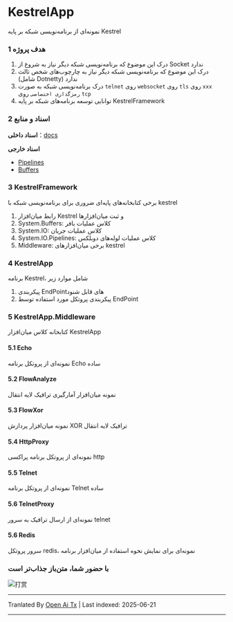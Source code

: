 # KestrelApp
نمونه‌ای از برنامه‌نویسی شبکه بر پایه Kestrel

### 1 هدف پروژه
1. درک این موضوع که برنامه‌نویسی شبکه دیگر نیاز به شروع از Socket ندارد
2. درک این موضوع که برنامه‌نویسی شبکه دیگر نیاز به چارچوب‌های شخص ثالث (شامل Dotnetty) ندارد
3. درک برنامه‌نویسی شبکه به صورت `telnet` روی `websocket` روی `tls` روی `xxx رمزگذاری اختصاصی` روی `tcp`
4. توانایی توسعه برنامه‌های شبکه بر پایه KestrelFramework

### 2 اسناد و منابع
**اسناد داخلی**：[docs](docs)

**اسناد خارجی**
* [Pipelines](https://learn.microsoft.com/zh-cn/dotnet/standard/io/pipelines)
* [Buffers](https://learn.microsoft.com/zh-cn/dotnet/standard/io/buffers)

### 3 KestrelFramework
برخی کتابخانه‌های پایه‌ای ضروری برای برنامه‌نویسی شبکه با kestrel
1. رابط میان‌افزار Kestrel و ثبت میان‌افزارها
2. System.Buffers: کلاس عملیات بافر
3. System.IO: کلاس عملیات جریان
4. System.IO.Pipelines: کلاس عملیات لوله‌های دوبلکس
5. Middleware: برخی میان‌افزارهای kestrel

### 4 KestrelApp
برنامه Kestrel، شامل موارد زیر
1. پیکربندی EndPointهای قابل شنود
2. پیکربندی پروتکل مورد استفاده توسط EndPoint

### 5 KestrelApp.Middleware
کتابخانه کلاس میان‌افزار KestrelApp
#### 5.1 Echo
نمونه‌ای از پروتکل برنامه Echo ساده

#### 5.2 FlowAnalyze
نمونه میان‌افزار آمارگیری ترافیک لایه انتقال

#### 5.3 FlowXor
نمونه میان‌افزار پردازش XOR ترافیک لایه انتقال

#### 5.4 HttpProxy
نمونه‌ای از پروتکل برنامه پراکسی http

#### 5.5 Telnet
نمونه‌ای از پروتکل برنامه Telnet ساده

#### 5.6 TelnetProxy
نمونه‌ای از ارسال ترافیک به سرور telnet

#### 5.6 Redis
سرور پروتکل redis، نمونه‌ای برای نمایش نحوه استفاده از میان‌افزار برنامه

### با حضور شما، متن‌باز جذاب‌تر است
![打赏](https://raw.githubusercontent.com/xljiulang/KestrelApp/master/reward.png)


---

Tranlated By [Open Ai Tx](https://github.com/OpenAiTx/OpenAiTx) | Last indexed: 2025-06-21

---